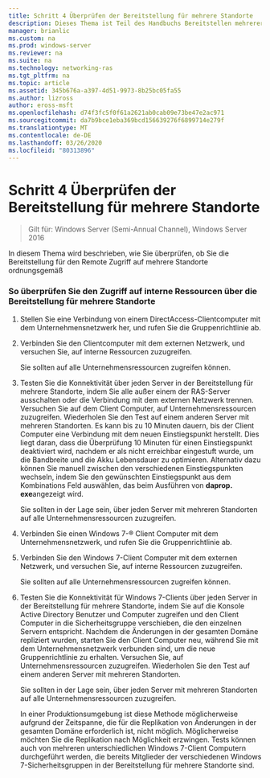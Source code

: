 ```yaml
---
title: Schritt 4 Überprüfen der Bereitstellung für mehrere Standorte
description: Dieses Thema ist Teil des Handbuchs Bereitstellen mehrerer Remote Zugriffs Server in einer Bereitstellung mit mehreren Standorten in Windows Server 2016.
manager: brianlic
ms.custom: na
ms.prod: windows-server
ms.reviewer: na
ms.suite: na
ms.technology: networking-ras
ms.tgt_pltfrm: na
ms.topic: article
ms.assetid: 345b676a-a397-4d51-9973-8b25bc05fa55
ms.author: lizross
author: eross-msft
ms.openlocfilehash: d74f3fc5f0f61a2621ab0cab09e73be47e2ac971
ms.sourcegitcommit: da7b9bce1eba369bcd156639276f6899714e279f
ms.translationtype: MT
ms.contentlocale: de-DE
ms.lasthandoff: 03/26/2020
ms.locfileid: "80313896"
---
```

# <a name="step-4-verify-the-multisite-deployment"></a>Schritt 4 Überprüfen der Bereitstellung für mehrere Standorte

>Gilt für: Windows Server (Semi-Annual Channel), Windows Server 2016

In diesem Thema wird beschrieben, wie Sie überprüfen, ob Sie die Bereitstellung für den Remote Zugriff auf mehrere Standorte ordnungsgemäß  
  
### <a name="to-verify-access-to-internal-resources-through-the-multisite-deployment"></a>So überprüfen Sie den Zugriff auf interne Ressourcen über die Bereitstellung für mehrere Standorte  
  
1.  Stellen Sie eine Verbindung von einem DirectAccess-Clientcomputer mit dem Unternehmensnetzwerk her, und rufen Sie die Gruppenrichtlinie ab.  
  
2.  Verbinden Sie den Clientcomputer mit dem externen Netzwerk, und versuchen Sie, auf interne Ressourcen zuzugreifen.  
  
    Sie sollten auf alle Unternehmensressourcen zugreifen können.  
  
3.  Testen Sie die Konnektivität über jeden Server in der Bereitstellung für mehrere Standorte, indem Sie alle außer einem der RAS-Server ausschalten oder die Verbindung mit dem externen Netzwerk trennen. Versuchen Sie auf dem Client Computer, auf Unternehmensressourcen zuzugreifen. Wiederholen Sie den Test auf einem anderen Server mit mehreren Standorten. Es kann bis zu 10 Minuten dauern, bis der Client Computer eine Verbindung mit dem neuen Einstiegspunkt herstellt. Dies liegt daran, dass die Überprüfung 10 Minuten für einen Einstiegspunkt deaktiviert wird, nachdem er als nicht erreichbar eingestuft wurde, um die Bandbreite und die Akku Lebensdauer zu optimieren. Alternativ dazu können Sie manuell zwischen den verschiedenen Einstiegspunkten wechseln, indem Sie den gewünschten Einstiegspunkt aus dem Kombinations Feld auswählen, das beim Ausführen von **daprop. exe**angezeigt wird.  
  
    Sie sollten in der Lage sein, über jeden Server mit mehreren Standorten auf alle Unternehmensressourcen zuzugreifen.  
  
4.  Verbinden Sie einen Windows 7-&reg; Client Computer mit dem Unternehmensnetzwerk, und rufen Sie die Gruppenrichtlinie ab.  
  
5.  Verbinden Sie den Windows 7-Client Computer mit dem externen Netzwerk, und versuchen Sie, auf interne Ressourcen zuzugreifen.  
  
    Sie sollten auf alle Unternehmensressourcen zugreifen können.  
  
6.  Testen Sie die Konnektivität für Windows 7-Clients über jeden Server in der Bereitstellung für mehrere Standorte, indem Sie auf die Konsole Active Directory Benutzer und Computer zugreifen und den Client Computer in die Sicherheitsgruppe verschieben, die den einzelnen Servern entspricht. Nachdem die Änderungen in der gesamten Domäne repliziert wurden, starten Sie den Client Computer neu, während Sie mit dem Unternehmensnetzwerk verbunden sind, um die neue Gruppenrichtlinie zu erhalten. Versuchen Sie, auf Unternehmensressourcen zuzugreifen. Wiederholen Sie den Test auf einem anderen Server mit mehreren Standorten.  
  
    Sie sollten in der Lage sein, über jeden Server mit mehreren Standorten auf alle Unternehmensressourcen zuzugreifen.  
  
    In einer Produktionsumgebung ist diese Methode möglicherweise aufgrund der Zeitspanne, die für die Replikation von Änderungen in der gesamten Domäne erforderlich ist, nicht möglich. Möglicherweise möchten Sie die Replikation nach Möglichkeit erzwingen. Tests können auch von mehreren unterschiedlichen Windows 7-Client Computern durchgeführt werden, die bereits Mitglieder der verschiedenen Windows 7-Sicherheitsgruppen in der Bereitstellung für mehrere Standorte sind.  
  



